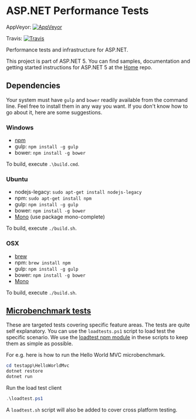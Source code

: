 ASP.NET Performance Tests
=========================

AppVeyor: [![AppVeyor](https://ci.appveyor.com/api/projects/status/8e82uv0i2xi3dnv7/branch/dev?svg=true)](https://ci.appveyor.com/project/aspnetci/Performance/branch/dev)

Travis:   [![Travis](https://travis-ci.org/aspnet/Performance.svg?branch=dev)](https://travis-ci.org/aspnet/Performance)

Performance tests and infrastructure for ASP.NET.

This project is part of ASP.NET 5. You can find samples, documentation and getting started instructions for ASP.NET 5 at the [Home](https://github.com/aspnet/home) repo.

## Dependencies
Your system must have `gulp` and `bower` readily available from the command line. Feel free to install them in any way you want. If you don't know how to go about it, here are some suggestions.

### Windows
  * [npm](https://nodejs.org/en/)
  * gulp: `npm install -g gulp`
  * bower: `npm install -g bower`

To build, execute `.\build.cmd`.

### Ubuntu
  * nodejs-legacy: `sudo apt-get install nodejs-legacy`
  * npm: `sudo apt-get install npm`
  * gulp: `npm install -g gulp`
  * bower: `npm install -g bower`
  * [Mono](http://www.mono-project.com/docs/getting-started/install/linux/#debian-ubuntu-and-derivatives) (use package mono-complete)

To build, execute `./build.sh`.

### OSX
  * [brew](http://brew.sh/)
  * npm: `brew install npm`
  * gulp: `npm install -g gulp`
  * bower: `npm install -g bower`
  * [Mono](http://www.mono-project.com/docs/getting-started/install/mac/)

To build, execute `./build.sh`.

## [Microbenchmark tests](testapp)
These are targeted tests covering specific feature areas. The tests are quite self explanatory. You can use the `loadtests.ps1` script to load test the specific scenario. We use the [loadtest npm module](https://www.npmjs.com/package/loadtest) in these scripts to keep them as simple as possible.

For e.g. here is how to run the Hello World MVC microbenchmark.

```powershell
cd testapp\HelloWorldMvc
dotnet restore
dotnet run
```

Run the load test client
```powershell
.\loadtest.ps1
```

A `loadtest.sh` script will also be added to cover cross platform testing.
